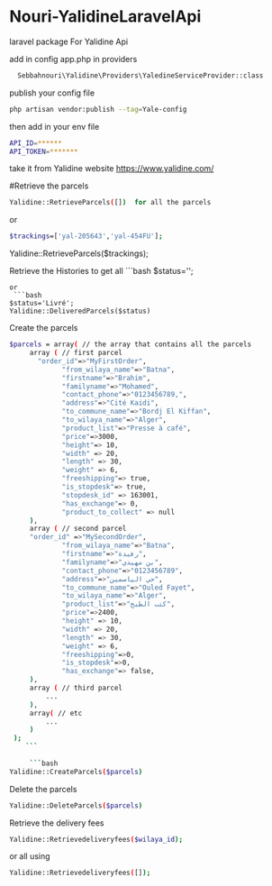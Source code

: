 # Nouri-YalidineLaravelApi

laravel package For Yalidine Api 

add in config app.php 
in providers 
```bash
  Sebbahnouri\Yalidine\Providers\YaledineServiceProvider::class
  ```
  
  publish your config file 
  ```bash
  php artisan vendor:publish --tag=Yale-config
 ```
 
 then add in your env file 
 ```bash
 API_ID=******
API_TOKEN=*******
```
take it from Yalidine website https://www.yalidine.com/


#Retrieve the parcels
  ```bash
Yalidine::RetrieveParcels([])  for all the parcels
 ```
or
  ```bash
$trackings=['yal-205643','yal-454FU'];
  ```
Yalidine::RetrieveParcels($trackings);
 
 
 Retrieve the Histories
  to get all
    ```bash
 $status=''; 
  ```
 or 
   ```bash
 $status='Livré';
 Yalidine::DeliveredParcels($status)
  ```
 
 Create the parcels
   ```bash
 $parcels = array( // the array that contains all the parcels
        array ( // first parcel
          "order_id"=>"MyFirstOrder",
                "from_wilaya_name"=>"Batna",
                "firstname"=>"Brahim",
                "familyname"=>"Mohamed",
                "contact_phone"=>"0123456789,",
                "address"=>"Cité Kaidi",
                "to_commune_name"=>"Bordj El Kiffan",
                "to_wilaya_name"=>"Alger",
                "product_list"=>"Presse à café",
                "price"=>3000,
                "height"=> 10,
                "width" => 20,
                "length" => 30,
                "weight" => 6,
                "freeshipping"=> true,
                "is_stopdesk"=> true,
                "stopdesk_id" => 163001,
                "has_exchange"=> 0,
                "product_to_collect" => null
        ),
        array ( // second parcel
        "order_id" =>"MySecondOrder",
                "from_wilaya_name"=>"Batna",
                "firstname"=>"رفيدة",
                "familyname"=>"بن مهيدي",
                "contact_phone"=>"0123456789",
                "address"=>"حي الياسمين",
                "to_commune_name"=>"Ouled Fayet",
                "to_wilaya_name"=>"Alger",
                "product_list"=>"كتب الطبخ",
                "price"=>2400,
                "height" => 10,
                "width" => 20,
                "length" => 30,
                "weight" => 6,
                "freeshipping"=>0,
                "is_stopdesk"=>0,
                "has_exchange"=> false,
        ),
        array ( // third parcel
            ...
        ),
        array( // etc
            ...
        )
    );
       ```
      
        ```bash
 Yalidine::CreateParcels($parcels)
  ```
 Delete the parcels
   ```bash
 Yalidine::DeleteParcels($parcels)
  ```
 
 Retrieve the delivery fees
  ```bash
 Yalidine::Retrievedeliveryfees($wilaya_id);
  ```
 or all using 
 
  ```bash
 Yalidine::Retrievedeliveryfees([]);
 ```



 
